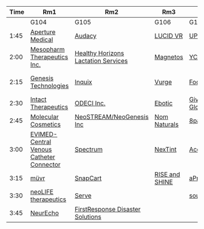 |Time|Rm1|Rm2|Rm3|Rm4|Rm5|Rm6|
|-----|-----|-----|-----|-----|-----|-----|
||G104|G105|G106|G107|C104|P101|
|1:45|[Aperture Medical](#aperture-medical)|[Audacy](#audacy)|[LUCID VR](#lucid-vr)|[UProspie](#uprospie)|[Shoes Incorporated](#shoes-incorporated)|[Huzza](#huzza)|
|2:00|[Mesopharm Therapeutics Inc.](#mesopharm-therapeutics-inc-)|[Healthy Horizons Lactation Services](#healthy-horizons-lactation-services)|[Magnetos](#magnetos)|[YCore](#ycore)|[inner circle](#inner-circle)|[TILIKIN Logistics](#tilikin-logistics)|
|2:15|[Genesis Technologies](#genesis-technologies)|[Inquix](#inquix)|[Vurge](#vurge)|[FoodMatix](#foodmatix)|[Kibbit](#kibbit)|[Helping Hands Healthcare](#helping-hands-healthcare)|
|2:30|[Intact Therapeutics](#intact-therapeutics)|[ODECI Inc.](#odeci-inc-)|[Ebotic](#ebotic)|[Give A Day Global](#give-a-day-global)|[Loro (Closer Labs Inc.)](#loro-closer-labs-inc-)|[TapTax](#taptax)|
|2:45|[Molecular Cosmetics](#molecular-cosmetics)|[NeoSTREAM/NeoGenesis Inc](#neostream-neogenesis-inc)|[Nom Naturals](#nom-naturals)|[8packs](#8packs)|[The Rook](#the-rook)|[Leprechaun](#leprechaun)|
|3:00|[EVIMED- Central Venous Catheter Connector](#evimed-central-venous-catheter-connector)|[Spectrum](#spectrum)|[NexTint](#nextint)|[Acquainted](#acquainted)|[CookNook](#cooknook)|[MarketRPM](#marketrpm)|
|3:15|[müvr](#müvr)|[SnapCart](#snapcart)|[RISE and SHINE](#rise-and-shine)|[aProlix](#aprolix)|[PartyPuzzle](#partypuzzle)|[New Hope Ecotech](#new-hope-ecotech)|
|3:30|[neoLIFE therapeutics](#neolife-therapeutics)|[Serve](#serve)||[soundGrow](#soundgrow)|[Mailias](#mailias)|[NowKash](#nowkash)|
|3:45|[NeurEcho](#neurecho)|[FirstResponse Disaster Solutions](#firstresponse-disaster-solutions)||||[[Alter]](#-alter-)|
